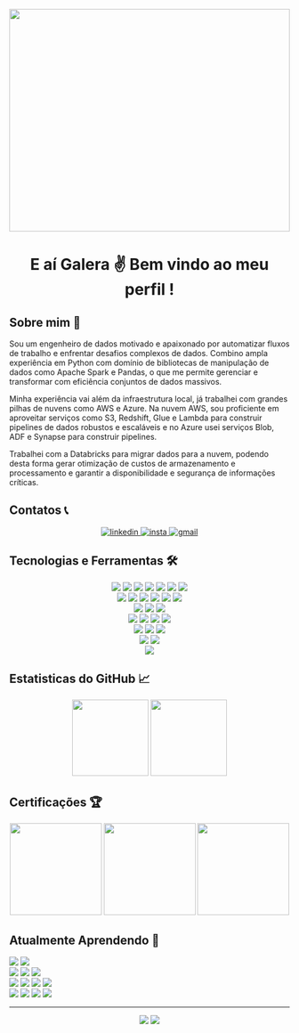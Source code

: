 <img align="center" src="https://camo.githubusercontent.com/91c1e8da6d9280ff63c610d4205eda9b58dabed0150364325d77a06c189c821d/68747470733a2f2f632e74656e6f722e636f6d2f336254785a34486472797341414141432f706978656c732d6e656f6e2e676966" width="100%" height="400"><br>

<h1 align="center"> E aí Galera ✌ Bem vindo ao meu perfil ! </h1>

## Sobre mim 📝

Sou um engenheiro de dados motivado e apaixonado por automatizar fluxos de trabalho e enfrentar desafios complexos de dados. Combino ampla experiência em Python com domínio de bibliotecas de manipulação de dados como Apache Spark e Pandas, o que me permite gerenciar e transformar com eficiência conjuntos de dados massivos.

Minha experiência vai além da infraestrutura local, já trabalhei com grandes pilhas de nuvens como AWS e Azure. Na nuvem AWS, sou proficiente em aproveitar serviços como S3, Redshift, Glue e Lambda para construir pipelines de dados robustos e escaláveis e no Azure usei serviços Blob, ADF e Synapse para construir pipelines.

Trabalhei com a Databricks para migrar dados para a nuvem, podendo desta forma gerar otimização de custos de armazenamento e processamento e garantir a disponibilidade e segurança de informações críticas.

## Contatos 📞

<div align="center">
    <a href="https://www.linkedin.com/in/jo%C3%A3o-victor-a-soares-939b78158/" target="_blank"> 
        <img alt="linkedin" src="https://img.shields.io/badge/%20-Linkedin-%230A66C2?logo=linkedin&style=for-the-badge" target="_blank">
    </a>
    <a href="https://www.instagram.com/jaoallmeida_" target="_blank" > 
        <img alt="insta" src="https://img.shields.io/badge/-Instagram-%23E4405F?logo=instagram&style=for-the-badge&logoColor=white" target="_blank">
    </a>
    <a href="mailto:joaoallmeida96@gmail.com?subject=Olá%20João%20Almeida"> 
        <img alt="gmail" src="https://img.shields.io/badge/-Gmail-%23EA4335?logo=gmail&style=for-the-badge&logoColor=white">
    </a> 
</div>

## Tecnologias e Ferramentas 🛠

<div align="center"> 
    <img  src="https://img.shields.io/badge/%20-docker-0db7ed?style=for-the-badge&logo=Docker&logoColor=white"> 
    <img  src="https://img.shields.io/badge/-Apache%20Spark-%23E25A1C?style=for-the-badge&logo=ApacheSpark&logoColor=white">
    <img  src="https://img.shields.io/badge/-GitHub-%23181717?style=for-the-badge&logo=GitHub&logoColor=white"> 
    <img  src="https://img.shields.io/badge/-MySql-%234479A1?style=for-the-badge&logo=MySql&logoColor=white">
    <img  src="https://img.shields.io/badge/%20-Linux-%23FCC624?style=for-the-badge&logo=Linux&logoColor=black">
    <img  src="https://img.shields.io/badge/-PostgreSQL-%234169E1?style=for-the-badge&logo=PostgreSQL&logoColor=white">
    <img  src="https://img.shields.io/badge/-Git-%23F05032?style=for-the-badge&logo=Git&logoColor=white">
</div>

<div align="center"> 
    <img src="https://img.shields.io/badge/-Databricks-%23FF3621?style=for-the-badge&logo=Databricks&logoColor=black"> 
    <img src="https://img.shields.io/badge/-Grafana-%23F46800?style=for-the-badge&logo=Grafana&logoColor=black">
    <img src="https://img.shields.io/badge/-Jupyter-%23F37626?style=for-the-badge&logo=Jupyter&logoColor=black">
    <img src="https://img.shields.io/badge/-Power%20BI-%23F2C811?style=for-the-badge&logo=Power BI&logoColor=black">
    <img src="https://img.shields.io/badge/-Pandas-%23150458?style=for-the-badge&logo=Pandas&logoColor=white">
    <img src="https://img.shields.io/badge/-MongoDB-%2347A248?style=for-the-badge&logo=MongoDB&logoColor=black">
</div>

<div align="center"> 
    <img  src="https://img.shields.io/badge/-Terminal%20Commands-%23241F31?style=for-the-badge&logo=GNOME Terminal&logoColor=white">
    <img  src="https://img.shields.io/badge/-SQL%20Integration%20Services%20-%23CC2927?style=for-the-badge&logo=Microsoft SQL Server&logoColor=white">
    <img  src="https://img.shields.io/badge/-Microsoft%20Azure-%230078D4?style=for-the-badge&logo=Microsoft Azure&logoColor=white">
</div>

<div align="center"> 
    <img  src="https://img.shields.io/badge/-vs%20code-%23007ACC?style=for-the-badge&logo=Visual Studio Code&logoColor=white">
    <img  src="https://img.shields.io/badge/-Bash%20Script-%234EAA25?style=for-the-badge&logo=GNU Bash&logoColor=white">
    <img  src="https://img.shields.io/badge/-Microsoft%20SQL%20Server-%23CC2927?style=for-the-badge&logo=Microsoft SQL Server&logoColor=white">
    <img  src="https://img.shields.io/badge/-Portainer-%2313BEF9?style=for-the-badge&logo=Portainer&logoColor=white"> 
</div>

<div align="center"> 
    <img  src="https://img.shields.io/badge/-Shell%20Script-%235391FE?style=for-the-badge&logo=PowerShell&logoColor=white">
    <img  src="https://img.shields.io/badge/-Apache%20Airflow-%23017CEE?style=for-the-badge&logo=ApacheAirflow&logoColor=white"> 
    <img  src="https://img.shields.io/badge/-Vim-%23019733?style=for-the-badge&logo=Vim&logoColor=white"> 
</div>

<div align="center"> 
    <img  src="https://img.shields.io/badge/-Amazon%20AWS-%23232F3E?style=for-the-badge&logo=Amazon AWS&logoColor=yellow">
    <img  src="https://img.shields.io/badge/-C%20Sharp-%23239120?style=for-the-badge&logo=C Sharp&logoColor=white"> 
</div>

<div align="center"> 
    <a><img src="https://img.shields.io/badge/%20-Python-%233776AB?style=for-the-badge&logo=Python&logoColor=white"></a>
</div>

## Estatisticas do GitHub 📈

<div align="center">
    <img  height='137px' src="https://github-readme-stats.vercel.app/api?username=joaoallmeida&hide_title=true&count_private=true&show_icons=true&theme=tokyonight"/>
    <img  height='137px' src="https://github-readme-stats.vercel.app/api/top-langs/?username=joaoallmeida&layout=compact&theme=tokyonight"/>
</div>


## Certificações 🏆
<div align="center">
    <img height='165px' src="https://api.accredible.com/v1/credential/generate_baked_badge?credential_id=53242611"> 
    <img height='165px' src="https://api.accredible.com/v1/credential/generate_baked_badge?credential_id=55806616">
    <img height='165px' src="https://images.credly.com/size/340x340/images/594e0ab7-c864-4d9a-9987-3a903ec3f06a/Cognitive_Class_-_DB_and_SQL_for_Data_Sci.png"> 
</div>


## Atualmente Aprendendo 🧠
<div>
    <img src="https://img.shields.io/badge/%20-JavaScript-%23F7DF1E/?style=for-the-badge&logo=JavaScript&color=black">
    <img src="https://img.shields.io/badge/-Node.js-%23339933/?style=for-the-badge&logo=node.js&logoColor=black">
</div>

<div>
    <img src="https://img.shields.io/badge/-Apache%20Kafka-%23231F20?style=for-the-badge&logo=ApacheKafka&logoColor=white">
    <img src="https://img.shields.io/badge/-Apache%20Hadoop-%2366CCFF?style=for-the-badge&logo=ApacheHadoop&logoColor=black">
    <img src="https://img.shields.io/badge/-Redis-%23DC382D?style=for-the-badge&logo=Redis&logoColor=white">
</div>

<div>
    <img src="https://img.shields.io/badge/-Serverless-%23FD5750?style=for-the-badge&logo=Serverless&logoColor=white">
    <img src="https://img.shields.io/badge/-Jenkins-%23D24939?style=for-the-badge&logo=Jenkins&logoColor=black">
    <img src="https://img.shields.io/badge/-Flask-%23000000?style=for-the-badge&logo=Flask&logoColor=white">
    <img src="https://img.shields.io/badge/-Snowflake-%2329B5E8?style=for-the-badge&logo=Snowflake&logoColor=white">
</div>

<div>
    <img src="https://img.shields.io/badge/-Cloud%20Architecture-%233693F3?style=for-the-badge&logo=iCloud&logoColor=white">
    <img src="https://img.shields.io/badge/-Apache%20Hive-%23FDEE21?style=for-the-badge&logo=ApacheHive&logoColor=black">
    <img src="https://img.shields.io/badge/-Terraform-%237B42BC?style=for-the-badge&logo=Terraform&logoColor=white">
    <img src="https://img.shields.io/badge/-MapReduce-%23FECC00?style=for-the-badge&logoColor=white">
</div>


 <!-- - Práticas e técnicas de integração contínua e entrega contínua (CI/CD). -->
---

<div align="center">
    <img src="https://komarev.com/ghpvc/?username=joaoallmeida&style=for-the-badge&label=Visualizacões+no+perfil&color=green">
    <img src="https://img.shields.io/github/followers/joaoallmeida?style=for-the-badge&label=Seguidores&color=blue">
</div>
